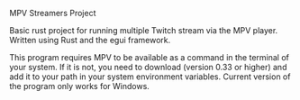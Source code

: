 MPV Streamers Project

Basic rust project for running multiple Twitch stream via the MPV player.
Written using Rust and the egui framework. 

This program requires MPV to be available as a command in the terminal of your system.
If it is not, you need to download (version 0.33 or higher) and add it to your path in your system environment variables.
Current version of the program only works for Windows.
